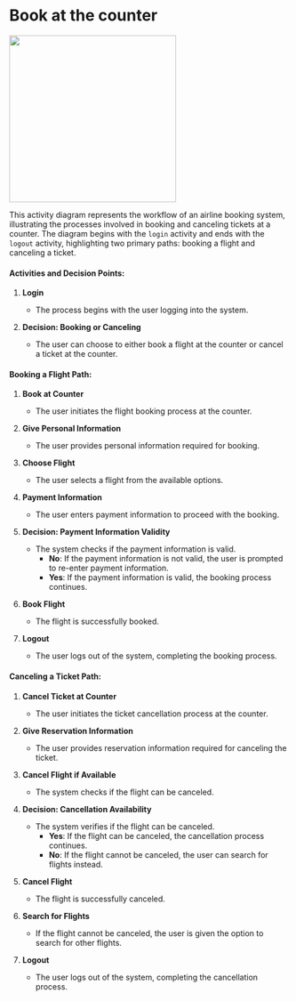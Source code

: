 # Book at the counter

<img src="https://github.com/khaledkamr/Software-engineering-project/assets/94804298/10daa554-29db-4490-9a35-0256669290b3" width="300px">

This activity diagram represents the workflow of an airline booking system, illustrating the processes involved in booking and canceling tickets at a counter. The diagram begins with the `login` activity and ends with the `logout` activity, highlighting two primary paths: booking a flight and canceling a ticket.


#### Activities and Decision Points:

1. **Login**
   - The process begins with the user logging into the system.

2. **Decision: Booking or Canceling**
   - The user can choose to either book a flight at the counter or cancel a ticket at the counter.

#### Booking a Flight Path:

1. **Book at Counter**
   - The user initiates the flight booking process at the counter.

2. **Give Personal Information**
   - The user provides personal information required for booking.

3. **Choose Flight**
   - The user selects a flight from the available options.

4. **Payment Information**
   - The user enters payment information to proceed with the booking.

5. **Decision: Payment Information Validity**
   - The system checks if the payment information is valid.
     - **No**: If the payment information is not valid, the user is prompted to re-enter payment information.
     - **Yes**: If the payment information is valid, the booking process continues.

6. **Book Flight**
   - The flight is successfully booked.

7. **Logout**
   - The user logs out of the system, completing the booking process.

#### Canceling a Ticket Path:

1. **Cancel Ticket at Counter**
   - The user initiates the ticket cancellation process at the counter.

2. **Give Reservation Information**
   - The user provides reservation information required for canceling the ticket.

3. **Cancel Flight if Available**
   - The system checks if the flight can be canceled.

4. **Decision: Cancellation Availability**
   - The system verifies if the flight can be canceled.
     - **Yes**: If the flight can be canceled, the cancellation process continues.
     - **No**: If the flight cannot be canceled, the user can search for flights instead.

5. **Cancel Flight**
   - The flight is successfully canceled.

6. **Search for Flights**
   - If the flight cannot be canceled, the user is given the option to search for other flights.

7. **Logout**
   - The user logs out of the system, completing the cancellation process.
